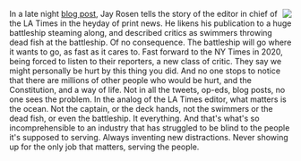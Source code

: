 <img src="http://scripting.com/images/2019/09/21/goneWithTheWind.png" border="0" align="right">In a late night <a href="https://pressthink.org/2020/06/battleship-newspaper/">blog post</a>, Jay Rosen tells the story of the editor in chief of the LA Times in the heyday of print news. He likens his publication to a huge battleship steaming along, and described critics as swimmers throwing dead fish at the battleship. Of no consequence. The battleship will go where it wants to go, as fast as it cares to. Fast forward to the NY Times in 2020, being forced to listen to their reporters, a new class of critic. They say we might personally be hurt by this thing you did. And no one stops to notice that there are millions of other people who would be hurt, and the Constitution, and a way of life. Not in all the tweets, op-eds, blog posts, no one sees the problem. In the analog of the LA Times editor, what matters is the ocean. Not the captain, or the deck hands, not the swimmers or the dead fish, or even the battleship. It everything. And that's what's so incomprehensible to an industry that has struggled to be blind to the people it's supposed to serving. Always inventing new distractions. Never showing up for the only job that matters, serving the people. 

